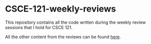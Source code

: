 # CSCE-121-weekly-reviews

This repository contains all the code written during the weekly review sessions that I hold for CSCE 121. 

All the other content from the reviews can be found [here](https://drive.google.com/drive/folders/1jMxnc-mc0qbJIS4wnVCxfB-KLklgBaSf?usp=sharing).
